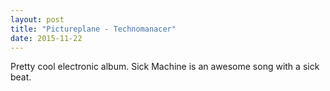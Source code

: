 ```yaml
---
layout: post
title: "Pictureplane - Technomanacer"
date: 2015-11-22
---
```


Pretty cool electronic album. Sick Machine is an awesome song with a sick beat.
